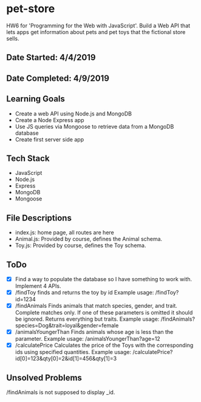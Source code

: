 # pet-store
HW6 for 'Programming for the Web with JavaScript'. Build a Web API that lets apps
get information about pets and pet toys that the fictional store sells.
## Date Started: 4/4/2019
## Date Completed: 4/9/2019
## Learning Goals
- Create a web API using Node.js and MongoDB
- Create a Node Express app
- Use JS queries via Mongoose to retrieve data from a MongoDB database
- Create first server side app
## Tech Stack
- JavaScript
- Node.js
- Express
- MongoDB
- Mongoose
## File Descriptions
- index.js: home page, all routes are here
- Animal.js: Provided by course, defines the Animal schema.
- Toy.js:  Provided by course, defines the Toy schema.
## ToDo
- [X] Find a way to populate the database so I have something to work with.
Implement 4 APIs.
- [X] /findToy       finds and returns the toy by id
    Example usage: /findToy?id=1234
- [X] /findAnimals   Finds animals that match species, gender, and trait. Complete
    matches only. If one of these parameters is omitted it should be ignored.
    Returns everything but traits.
    Example usage: /findAnimals?species=Dog&trait=loyal&gender=female
- [X] /animalsYoungerThan Finds animals whose age is less than the parameter.
    Example usage: /animalsYoungerThan?age=12
- [X] /calculatePrice  Calculates the price of the Toys with the corresponding ids
    using specified quantities.
    Example usage: /calculatePrice?id[0]=123&qty[0]=2&id[1]=456&qty[1]=3
## Unsolved Problems
/findAnimals is not supposed to display _id.
